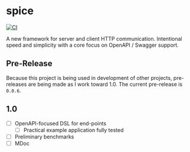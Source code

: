 # spice
[![CI](https://github.com/outr/spice/actions/workflows/ci.yml/badge.svg)](https://github.com/outr/spice/actions/workflows/ci.yml)

A new framework for server and client HTTP communication. Intentional speed and simplicity with a
core focus on OpenAPI / Swagger support.

## Pre-Release
Because this project is being used in development of other projects, pre-releases are being made as
I work toward 1.0. The current pre-release is `0.0.6`.

## 1.0
- [ ] OpenAPI-focused DSL for end-points
  - [ ] Practical example application fully tested
- [ ] Preliminary benchmarks
- [ ] MDoc